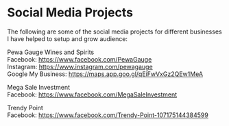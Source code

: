 # Social Media Projects

The following are some of the social media projects for different businesses I have helped to setup and grow audience:

Pewa Gauge Wines and Spirits </br>
Facebook: https://www.facebook.com/PewaGauge </br>
Instagram: https://www.instagram.com/pewagauge </br>
Google My Business: https://maps.app.goo.gl/qEiFwVxGz2QEw1MeA </br>

Mega Sale Investment </br>
Facebook: https://www.facebook.com/MegaSaleInvestment </br>

Trendy Point </br>
Facebook: https://www.facebook.com/Trendy-Point-107175144384599 </br>










